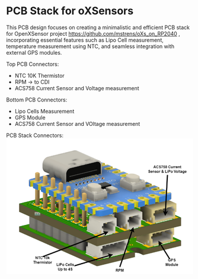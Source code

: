 # PCB Stack for oXSensors
This PCB design focuses on creating a minimalistic and efficient PCB stack for OpenXSensor project  https://github.com/mstrens/oXs_on_RP2040 , incorporating essential features such as Lipo Cell measurement, temperature measurement using NTC, and seamless integration with external GPS modules.

Top PCB Connectors:
- NTC 10K Thermistor
- RPM -> to CDI
- ACS758 Current Sensor and Voltage measurement

Bottom PCB Connectors:
- Lipo Cells Measurement
- GPS Module
- ACS758 Current Sensor and VOltage measurement


PCB Stack Connectors:
![My Image](images/Connectors.png)
